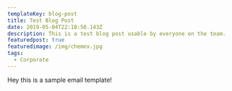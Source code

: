 ```yaml
---
templateKey: blog-post
title: Test Blog Post
date: 2019-05-04T22:18:50.143Z
description: This is a test blog post usable by everyone on the team.
featuredpost: true
featuredimage: /img/chemex.jpg
tags:
  - Corporate
---
```

Hey this is a sample email template!
